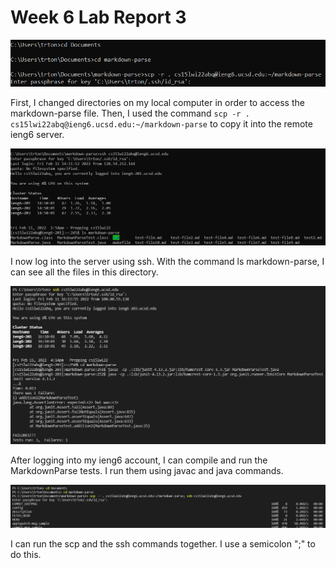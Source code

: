 # Week 6 Lab Report 3

![copying](cs296.PNG)

First, I changed directories on my local computer in order to access the markdown-parse file. Then, I used the command `scp -r . cs15lwi22abq@ieng6.ucsd.edu:~/markdown-parse` to copy it into the remote ieng6 server.

![logging in](cs297.PNG)

I now log into the server using ssh. With the command ls markdown-parse, I can see all the files in this directory.

![running](cs298.PNG)

After logging into my ieng6 account, I can compile and run the MarkdownParse tests. I run them using javac and java commands.

![running](cs299.PNG)

I can run the scp and the ssh commands together. I use a semicolon ";" to do this.
